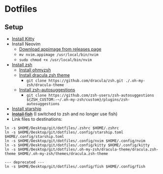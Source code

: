 # Dotfiles

## Setup

- [Install Kitty](https://sw.kovidgoyal.net/kitty/)
- Install Neovim
  - [Download appimage from releases page](https://github.com/neovim/neovim/releases)
  - `mv nvim.appimage /usr/local/bin/nvim`
  - `sudo chmod +x /usr/local/bin/nvim`
- [Install zsh](https://github.com/ohmyzsh/ohmyzsh/wiki/Installing-ZSH)
  - [Install ohmyzsh](https://ohmyz.sh/#install)
  - [Install dracula zsh theme](https://draculatheme.com/zsh)
    - `git clone https://github.com/dracula/zsh.git ./.oh-my-zsh/dracula-theme`
  - [Install zsh-autosuggestions](https://github.com/zsh-users/zsh-autosuggestions/blob/master/INSTALL.md#oh-my-zsh)
    - `git clone https://github.com/zsh-users/zsh-autosuggestions ${ZSH_CUSTOM:-~/.oh-my-zsh/custom}/plugins/zsh-autosuggestions`
- [Install starship](https://starship.rs/guide/#%F0%9F%9A%80-installation)
- ~~[Install fish](https://fishshell.com/)~~ (I switched to zsh and no longer use fish)
- Link files to destinations:

```
ln -s $HOME/Desktop/git/dotfiles/.zshrc $HOME/.zshrc
ln -s $HOME/Desktop/git/dotfiles/.config/starship.toml $HOME/.config/starship.toml
ln -s $HOME/Desktop/git/dotfiles/.config/nvim $HOME/.config/nvim
ln -s $HOME/Desktop/git/dotfiles/.config/kitty $HOME/.config/kitty
ln -s $HOME/Desktop/git/dotfiles/.oh-my-zsh/dracula-theme/dracula.zsh-theme $HOME/.oh-my-zsh/themes/dracula.zsh-theme

--- deprecated ---
ln -s $HOME/Desktop/git/dotfiles/.config/fish $HOME/.config/fish
```
